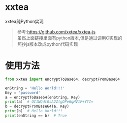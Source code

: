 # xxtea
xxtea纯Python实现

> 参考:https://github.com/xxtea/xxtea-js  
> 虽然上面链接里面有python版本,但是通过调用C实现的  
> 照抄js版本改成python代码实现  

# 使用方法
```Python
from xxtea import encryptToBase64, decryptFromBase64

enString = 'Hello World!!!'
Key = 'password'
a = encryptToBase64(enString, Key)
print(a)  # OI1WQdt0sA2ZtgDPe6qMV1F+YYI=
b = decryptFromBase64(a, Key)
print(b)  # Hello World!!!
print(enString == b)  # True
```
